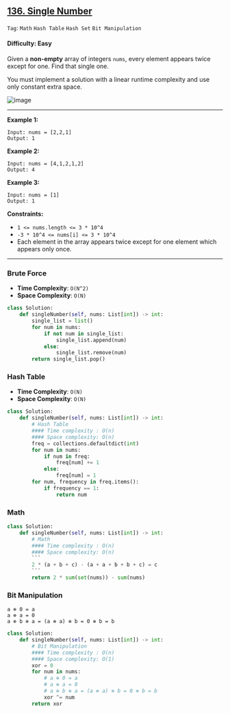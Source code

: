 ## [136. Single Number](https://leetcode.com/problems/single-number)

```Tag```: ```Math``` ```Hash Table``` ```Hash Set``` ```Bit Manipulation```

#### Difficulty: Easy

Given a __non-empty__ array of integers ```nums```, every element appears twice except for one. Find that single one.

You must implement a solution with a linear runtime complexity and use only constant extra space.

![image](https://user-images.githubusercontent.com/35042430/234985986-34184ccc-3779-4dbf-8250-69e3692414c3.png)

---

__Example 1:__
```
Input: nums = [2,2,1]
Output: 1
```

__Example 2:__
```
Input: nums = [4,1,2,1,2]
Output: 4
```

__Example 3:__
```
Input: nums = [1]
Output: 1
```

__Constraints:__

- ```1 <= nums.length <= 3 * 10^4```
- ```-3 * 10^4 <= nums[i] <= 3 * 10^4```
- Each element in the array appears twice except for one element which appears only once.

---

### Brute Force

- __Time Complexity__: ```O(N^2)```
- __Space Complexity__: ```O(N)```

```Python
class Solution:
    def singleNumber(self, nums: List[int]) -> int:
        single_list = list()
        for num in nums:
            if not num in single_list:
                single_list.append(num)
            else:
                single_list.remove(num)
        return single_list.pop()
```

### Hash Table

- __Time Complexity__: ```O(N)```
- __Space Complexity__: ```O(N)```

```Python
class Solution:
    def singleNumber(self, nums: List[int]) -> int:
        # Hash Table
        #### Time complexity : O(n)
        #### Space complexity: O(n)        
        freq = collections.defaultdict(int)
        for num in nums:
            if num in freq:
                freq[num] += 1
            else:
                freq[num] = 1
        for num, frequency in freq.items():
            if frequency == 1:
                return num
```

### Math

```Python
class Solution:
    def singleNumber(self, nums: List[int]) -> int:
        # Math
        #### Time complexity : O(n)
        #### Space complexity: O(n)
        ```
        2 * (a + b + c) - (a + a + b + b + c) = c
        ```
        return 2 * sum(set(nums)) - sum(nums)
```

### Bit Manipulation
```
a ⊕ 0 = a
a ⊕ a = 0
a ⊕ b ⊕ a = (a ⊕ a) ⊕ b = 0 ⊕ b = b
```

```Python
class Solution:
    def singleNumber(self, nums: List[int]) -> int:
        # Bit Manipulation
        #### Time complexity : O(n)
        #### Space complexity: O(1)
        xor = 0
        for num in nums:
            # a ⊕ 0 = a
            # a ⊕ a = 0
            # a ⊕ b ⊕ a = (a ⊕ a) ⊕ b = 0 ⊕ b = b
            xor ^= num
        return xor
```

